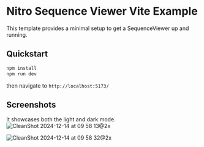 # Nitro Sequence Viewer Vite Example

This template provides a minimal setup to get a SequenceViewer up and running.

## Quickstart

```sh
npm install
npm run dev
```

then navigate to `http://localhost:5173/`

## Screenshots

It showcases both the light and dark mode.
![CleanShot 2024-12-14 at 09 58 13@2x](https://github.com/user-attachments/assets/9a364469-a231-4e1b-969c-7d2b9675cdbc)

![CleanShot 2024-12-14 at 09 58 32@2x](https://github.com/user-attachments/assets/27aff5c1-61ca-4c30-85b0-89e866d1bec3)
